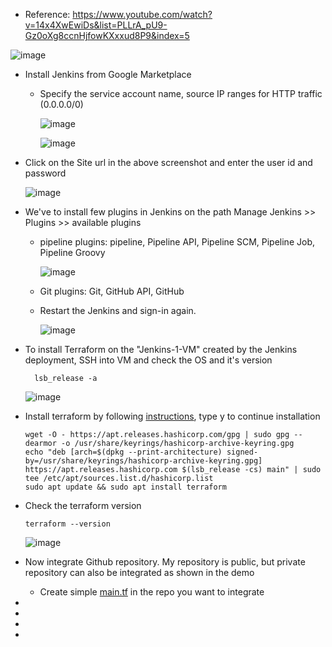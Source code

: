 - Reference: https://www.youtube.com/watch?v=14x4XwEwiDs&list=PLLrA_pU9-Gz0oXg8ccnHjfowKXxxud8P9&index=5

 ![image](https://github.com/user-attachments/assets/db00a2b4-2b07-453c-a7fa-7ce4144f0d19)

- Install Jenkins from Google Marketplace
  - Specify the service account name, source IP ranges for HTTP traffic (0.0.0.0/0)

     ![image](https://github.com/user-attachments/assets/8510ec9d-17f7-4958-8436-466ce9f09deb)

     ![image](https://github.com/user-attachments/assets/cccb6d8c-5795-42fb-9185-69f3170edbe5)

- Click on the Site url in the above screenshot and enter the user id and password

    ![image](https://github.com/user-attachments/assets/9c60dc97-4165-4b7b-a5d8-2c26855df79b)

- We've to install few plugins in Jenkins on the path Manage Jenkins >> Plugins >> available plugins
  - pipeline plugins: pipeline, Pipeline API, Pipeline SCM, Pipeline Job, Pipeline Groovy

      ![image](https://github.com/user-attachments/assets/85b4f659-0318-49fd-b600-6181100d4b85)

  - Git plugins: Git, GitHub API, GitHub

  - Restart the Jenkins and sign-in again.

      ![image](https://github.com/user-attachments/assets/57cf140a-43c1-42c9-8ad6-c318a6e03ec5)


- To install Terraform on the "Jenkins-1-VM" created by the Jenkins deployment, SSH into VM and check the OS and it's version

        lsb_release -a

     ![image](https://github.com/user-attachments/assets/0cbda99f-5298-4a12-ac95-9e29b7539b19)

- Install terraform by following [instructions](https://developer.hashicorp.com/terraform/install#linux), type y to continue installation

      wget -O - https://apt.releases.hashicorp.com/gpg | sudo gpg --dearmor -o /usr/share/keyrings/hashicorp-archive-keyring.gpg
      echo "deb [arch=$(dpkg --print-architecture) signed-by=/usr/share/keyrings/hashicorp-archive-keyring.gpg] https://apt.releases.hashicorp.com $(lsb_release -cs) main" | sudo tee /etc/apt/sources.list.d/hashicorp.list
      sudo apt update && sudo apt install terraform

- Check the terraform version

      terraform --version

    ![image](https://github.com/user-attachments/assets/8a60083a-1344-4fc6-b650-abeba1b49d0b)

- Now integrate Github repository. My repository is public, but private repository can also be integrated as shown in the demo
  - Create simple [main.tf](https://github.com/Ajit1279/GCP_Learning/blob/main/250102_DevOpsProject/Jenkins_Terraform/main.tf) in the repo you want to integrate 
-   
- 

     
- 
-  
